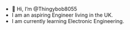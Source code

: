 - 👋 Hi, I’m @Thingybob8055
- I am an aspiring Engineer living in the UK.
- I am currently learning Electronic Engineering.

<!---
Thingybob8055/Thingybob8055 is a ✨ special ✨ repository because its `README.md` (this file) appears on your GitHub profile.
You can click the Preview link to take a look at your changes.
--->

